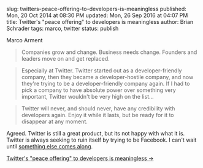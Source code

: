 slug: twitters-peace-offering-to-developers-is-meaningless
published: Mon, 20 Oct 2014 at 08:30 PM
updated: Mon, 26 Sep 2016 at 04:07 PM
title: Twitter's "peace offering" to developers is meaningless
author: Brian Schrader
tags: marco, twitter
status: publish

Marco Arment
> Companies grow and change. Business needs change. Founders and leaders move on and get replaced.

> Especially at Twitter. Twitter started out as a developer-friendly company, then they became a developer-hostile company, and now they're trying to be a developer-friendly company again. If I had to pick a company to have absolute power over something very important, Twitter wouldn't be very high on the list...

> Twitter will never, and should never, have any credibility with developers again. Enjoy it while it lasts, but be ready for it to disappear at any moment.

Agreed. Twitter is still a great product, but its not happy with what it is. Twitter is always seeking to ruin itself by trying to be Facebook. I can't wait until [something else comes along][1].

[1]: http://brianschrader.com/archive/the-open-microblog-standard/

[Twitter's "peace offering" to developers is meaningless &#8594;](http://www.marco.org/2014/10/20/wsj-twitter-peace-offering)